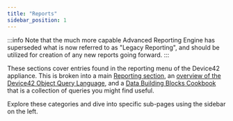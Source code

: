 ```yaml
---
title: "Reports"
sidebar_position: 1
---
```


:::info
Note that the much more capable Advanced Reporting Engine has superseded what is now referred to as "Legacy Reporting", and should be utilized for creation of any new reports going forward.
:::

These sections cover entries found in the reporting menu of the Device42 appliance. This is broken into a main [Reporting section](./reports/index.md), an [overview of the Device42 Object Query Language](./device42-doql/index.md), and a [Data Building Blocks Cookbook](./dbb-cookbook/index.md) that is a collection of queries you might find useful.

Explore these categories and dive into specific sub-pages using the sidebar on the left.





